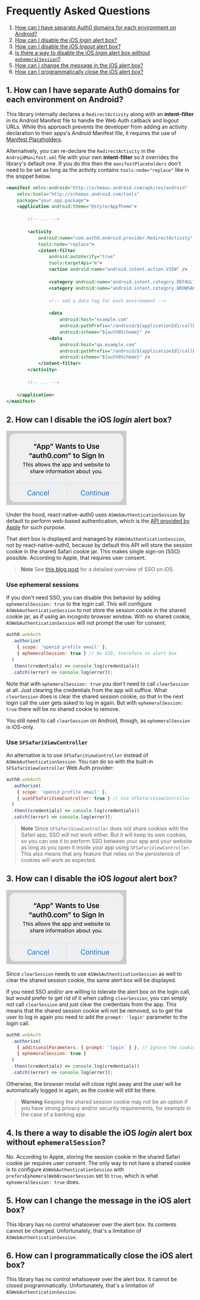 # Frequently Asked Questions

1. [How can I have separate Auth0 domains for each environment on Android?](#1-how-can-i-have-separate-auth0-domains-for-each-environment-on-android)
2. [How can I disable the iOS _login_ alert box?](#2-how-can-i-disable-the-ios-login-alert-box)
3. [How can I disable the iOS _logout_ alert box?](#3-how-can-i-disable-the-ios-logout-alert-box)
4. [Is there a way to disable the iOS _login_ alert box without `ephemeralSession`?](#4-is-there-a-way-to-disable-the-ios-login-alert-box-without-ephemeralsession)
5. [How can I change the message in the iOS alert box?](#5-how-can-i-change-the-message-in-the-ios-alert-box)
6. [How can I programmatically close the iOS alert box?](#6-how-can-i-programmatically-close-the-ios-alert-box)

## 1. How can I have separate Auth0 domains for each environment on Android?

This library internally declares a `RedirectActivity` along with an **intent-filter** in its Android Manifest file to handle the Web Auth callback and logout URLs. While this approach prevents the developer from adding an activity declaration to their apps's Android Manifest file, it requires the use of [Manifest Placeholders](https://developer.android.com/studio/build/manage-manifests#inject_build_variables_into_the_manifest).

Alternatively, you can re-declare the `RedirectActivity` in the `AndroidManifest.xml` file with your own **intent-filter** so it overrides the library's default one. If you do this then the `manifestPlaceholders` don't need to be set as long as the activity contains `tools:node="replace"` like in the snippet below.

```xml
<manifest xmlns:android="http://schemas.android.com/apk/res/android"
    xmlns:tools="http://schemas.android.com/tools"
    package="your.app.package">
    <application android:theme="@style/AppTheme">

        <!-- ... -->

        <activity
            android:name="com.auth0.android.provider.RedirectActivity"
            tools:node="replace">
            <intent-filter
                android:autoVerify="true"
                tools:targetApi="m">
                <action android:name="android.intent.action.VIEW" />

                <category android:name="android.intent.category.DEFAULT" />
                <category android:name="android.intent.category.BROWSABLE" />

                <!-- add a data tag for each environment -->

                <data
                    android:host="example.com"
                    android:pathPrefix="/android/${applicationId}/callback"
                    android:scheme="${auth0Scheme}" />
                <data
                    android:host="qa.example.com"
                    android:pathPrefix="/android/${applicationId}/callback"
                    android:scheme="${auth0Scheme}" />
            </intent-filter>
        </activity>

        <!-- ... -->

    </application>
</manifest>
```

## 2. How can I disable the iOS _login_ alert box?

![ios-sso-alert](assets/ios-sso-alert.png)

Under the hood, react-native-auth0 uses `ASWebAuthenticationSession` by default to perform web-based authentication, which is the [API provided by Apple](https://developer.apple.com/documentation/authenticationservices/aswebauthenticationsession) for such purpose.

That alert box is displayed and managed by `ASWebAuthenticationSession`, not by react-native-auth0, because by default this API will store the session cookie in the shared Safari cookie jar. This makes single sign-on (SSO) possible. According to Apple, that requires user consent.

> **Note**
> See [this blog post](https://developer.okta.com/blog/2022/01/13/mobile-sso) for a detailed overview of SSO on iOS.

### Use ephemeral sessions

If you don't need SSO, you can disable this behavior by adding `ephemeralSession: true` to the login call. This will configure `ASWebAuthenticationSession` to not store the session cookie in the shared cookie jar, as if using an incognito browser window. With no shared cookie, `ASWebAuthenticationSession` will not prompt the user for consent.

```js
auth0.webAuth
  .authorize(
    { scope: 'openid profile email' },
    { ephemeralSession: true } // No SSO, therefore no alert box
  )
  .then((credentials) => console.log(credentials))
  .catch((error) => console.log(error));
```

Note that with `ephemeralSession: true` you don't need to call `clearSession` at all. Just clearing the credentials from the app will suffice. What `clearSession` does is clear the shared session cookie, so that in the next login call the user gets asked to log in again. But with `ephemeralSession: true` there will be no shared cookie to remove.

You still need to call `clearSession` on Android, though, as `ephemeralSession` is iOS-only.

### Use `SFSafariViewController`

An alternative is to use `SFSafariViewController` instead of `ASWebAuthenticationSession`. You can do so with the built-in `SFSafariViewController` Web Auth provider:

```js
auth0.webAuth
  .authorize(
    { scope: 'openid profile email' },
    { useSFSafariViewController: true } // Use SFSafariViewController
  )
  .then((credentials) => console.log(credentials))
  .catch((error) => console.log(error));
```

> **Note**
> Since `SFSafariViewController` does not share cookies with the Safari app, SSO will not work either. But it will keep its own cookies, so you can use it to perform SSO between your app and your website as long as you open it inside your app using `SFSafariViewController`. This also means that any feature that relies on the persistence of cookies will work as expected.

## 3. How can I disable the iOS _logout_ alert box?

![ios-sso-alert](assets/ios-sso-alert.png)

Since `clearSession` needs to use `ASWebAuthenticationSession` as well to clear the shared session cookie, the same alert box will be displayed.

If you need SSO and/or are willing to tolerate the alert box on the login call, but would prefer to get rid of it when calling `clearSession`, you can simply not call `clearSession` and just clear the credentials from the app. This means that the shared session cookie will not be removed, so to get the user to log in again you need to add the `prompt: 'login'` parameter to the _login_ call.

```js
auth0.webAuth
  .authorize(
    { additionalParameters: { prompt: 'login' } }, // Ignore the cookie (if present) and show the login page
    { ephemeralSession: true }
  )
  .then((credentials) => console.log(credentials))
  .catch((error) => console.log(error));
```

Otherwise, the browser modal will close right away and the user will be automatically logged in again, as the cookie will still be there.

> **Warning**
> Keeping the shared session cookie may not be an option if you have strong privacy and/or security requirements, for example in the case of a banking app.

## 4. Is there a way to disable the iOS _login_ alert box without `ephemeralSession`?

No. According to Apple, storing the session cookie in the shared Safari cookie jar requires user consent. The only way to not have a shared cookie is to configure `ASWebAuthenticationSession` with `prefersEphemeralWebBrowserSession` set to `true`, which is what `ephemeralSession: true` does.

## 5. How can I change the message in the iOS alert box?

This library has no control whatsoever over the alert box. Its contents cannot be changed. Unfortunately, that's a limitation of `ASWebAuthenticationSession`.

## 6. How can I programmatically close the iOS alert box?

This library has no control whatsoever over the alert box. It cannot be closed programmatically. Unfortunately, that's a limitation of `ASWebAuthenticationSession`.
